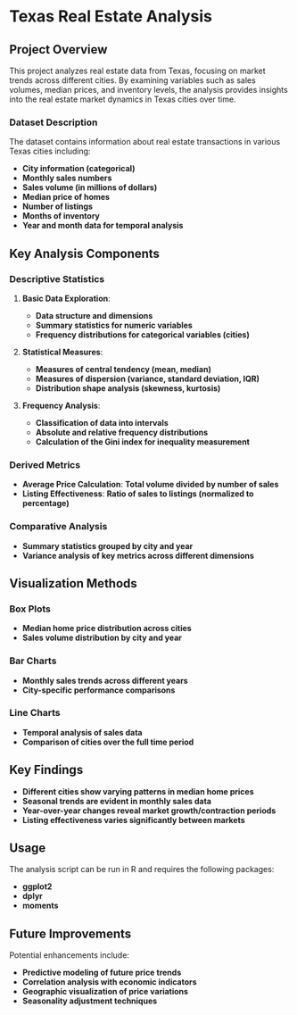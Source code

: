 # Texas Real Estate Analysis

## Project Overview
This project analyzes real estate data from Texas, focusing on market trends across different cities. By examining variables such as sales volumes, median prices, and inventory levels, the analysis provides insights into the real estate market dynamics in Texas cities over time.

### Dataset Description
The dataset contains information about real estate transactions in various Texas cities including:
* **City information (categorical)**
* **Monthly sales numbers**
* **Sales volume (in millions of dollars)**
* **Median price of homes**
* **Number of listings**
* **Months of inventory**
* **Year and month data for temporal analysis**

## Key Analysis Components

### Descriptive Statistics
1. **Basic Data Exploration**:
   * **Data structure and dimensions**
   * **Summary statistics for numeric variables**
   * **Frequency distributions for categorical variables (cities)**

2. **Statistical Measures**:
   * **Measures of central tendency (mean, median)**
   * **Measures of dispersion (variance, standard deviation, IQR)**
   * **Distribution shape analysis (skewness, kurtosis)**

3. **Frequency Analysis**:
   * **Classification of data into intervals**
   * **Absolute and relative frequency distributions**
   * **Calculation of the Gini index for inequality measurement**

### Derived Metrics
* **Average Price Calculation**: **Total volume divided by number of sales**
* **Listing Effectiveness**: **Ratio of sales to listings (normalized to percentage)**

### Comparative Analysis
* **Summary statistics grouped by city and year**
* **Variance analysis of key metrics across different dimensions**

## Visualization Methods

### Box Plots
* **Median home price distribution across cities**
* **Sales volume distribution by city and year**

### Bar Charts
* **Monthly sales trends across different years**
* **City-specific performance comparisons**

### Line Charts
* **Temporal analysis of sales data**
* **Comparison of cities over the full time period**

## Key Findings
* **Different cities show varying patterns in median home prices**
* **Seasonal trends are evident in monthly sales data**
* **Year-over-year changes reveal market growth/contraction periods**
* **Listing effectiveness varies significantly between markets**

## Usage
The analysis script can be run in R and requires the following packages:
* **ggplot2**
* **dplyr**
* **moments**

## Future Improvements
Potential enhancements include:
* **Predictive modeling of future price trends**
* **Correlation analysis with economic indicators**
* **Geographic visualization of price variations**
* **Seasonality adjustment techniques**

